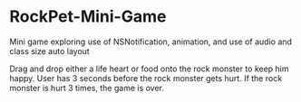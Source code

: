# RockPet-Mini-Game
Mini game exploring use of NSNotification, animation, and use of audio and class size auto layout

Drag and drop either a life heart or food onto the rock monster to keep him happy.
User has 3 seconds before the rock monster gets hurt.
If the rock monster is hurt 3 times, the game is over.
